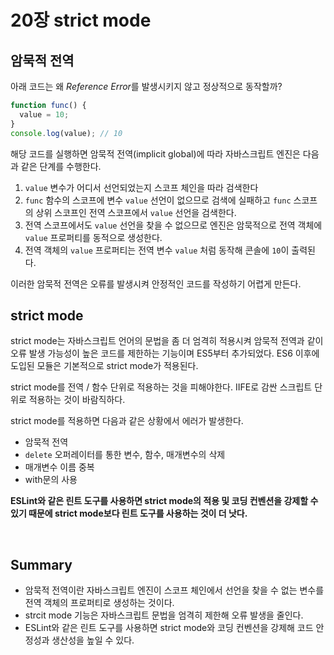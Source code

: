 # 20장 strict mode

## 암묵적 전역

아래 코드는 왜 *Reference Error*를 발생시키지 않고 정상적으로 동작할까?

```js
function func() {
  value = 10;
}
console.log(value); // 10
```

해당 코드를 실행하면 암묵적 전역(implicit global)에 따라 자바스크립트 엔진은 다음과 같은 단계를 수행한다.

1. `value` 변수가 어디서 선언되었는지 스코프 체인을 따라 검색한다
2. `func` 함수의 스코프에 변수 `value` 선언이 없으므로 검색에 실패하고 `func` 스코프의 상위 스코프인 전역 스코프에서 `value` 선언을 검색한다.
3. 전역 스코프에서도 `value` 선언을 찾을 수 없으므로 엔진은 암묵적으로 전역 객체에 `value` 프로퍼티를 동적으로 생성한다.
4. 전역 객체의 `value` 프로퍼티는 전역 변수 `value` 처럼 동작해 콘솔에 `10`이 출력된다.

이러한 암묵적 전역은 오류를 발생시켜 안정적인 코드를 작성하기 어렵게 만든다.

## strict mode

strict mode는 자바스크립트 언어의 문법을 좀 더 엄격히 적용시켜 암묵적 전역과 같이 오류 발생 가능성이 높은 코드를 제한하는 기능이며 ES5부터 추가되었다. ES6 이후에 도입된 모듈은 기본적으로 strict mode가 적용된다.

strict mode를 전역 / 함수 단위로 적용하는 것을 피해야한다. IIFE로 감싼 스크립트 단위로 적용하는 것이 바람직하다.

strict mode를 적용하면 다음과 같은 상황에서 에러가 발생한다.

- 암묵적 전역
- `delete` 오퍼레이터를 통한 변수, 함수, 매개변수의 삭제
- 매개변수 이름 중복
- with문의 사용

**ESLint와 같은 린트 도구를 사용하면 strict mode의 적용 및 코딩 컨벤션을 강제할 수 있기 때문에 strict mode보다 린트 도구를 사용하는 것이 더 낫다.**

<br>

## Summary

- 암묵적 전역이란 자바스크립트 엔진이 스코프 체인에서 선언을 찾을 수 없는 변수를 전역 객체의 프로퍼티로 생성하는 것이다.
- strcit mode 기능은 자바스크립트 문법을 엄격히 제한해 오류 발생을 줄인다.
- ESLint와 같은 린트 도구를 사용하면 strict mode와 코딩 컨벤션을 강제해 코드 안정성과 생산성을 높일 수 있다.
